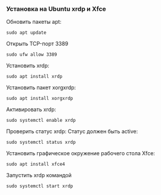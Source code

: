 ### Установка на Ubuntu xrdp и Xfce
Обновить пакеты apt:
````
sudo apt update
````
Открыть  TCP-порт 3389
````
sudo ufw allow 3389
````
Установить xrdp:
````
sudo apt install xrdp
````
Установить пакет xorgxrdp:
````
sudo apt install xorgxrdp
````
Активировать xrdp:
````
sudo systemctl enable xrdp
````
Проверить статус xrdp: Статус должен быть active:
````
sudo systemctl status xrdp
````
Установить графическое окружение рабочего стола Xfce:
````
sudo apt install xfce4
````
Запустить xrdp командой
````
sudo systemctl start xrdp
````
